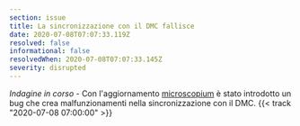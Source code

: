 ```yaml
---
section: issue
title: La sincronizzazione con il DMC fallisce
date: 2020-07-08T07:07:33.119Z
resolved: false
informational: false
resolvedWhen: 2020-07-08T07:07:33.145Z
severity: disrupted
---
```

*Indagine in corso* - Con l'aggiornamento [microscopium](http://jenkins-yap.dnsalias.com/yap-team/yap/-/milestones/586) è stato introdotto un bug che crea malfunzionamenti nella sincronizzazione con il DMC. {{< track "2020-07-08 07:00:00" >}}